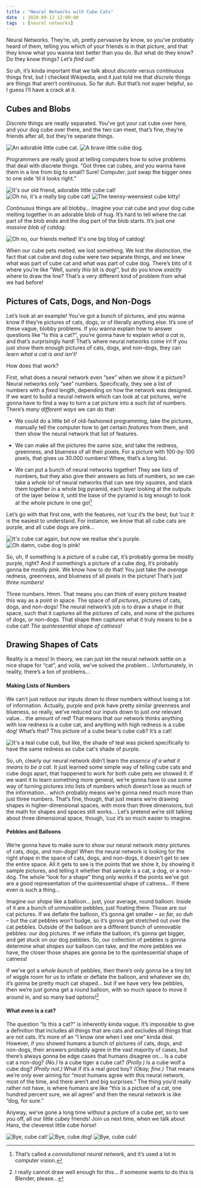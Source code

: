 ```yaml
---
title : "Neural Networks with Cube Cats"
date  : 2020-09-12 12:00:00
tags  : [neural networks]
---
```


Neural Networks. They’re, uh, pretty pervasive by know, so you’ve probably heard of them, telling you which of your friends is in that picture, and that they know what you wanna text better than you do. But what do they know? Do they know things? *Let’s find out!*

<!--more-->

So uh, it’s kinda important that we talk about *discrete* versus *continuous* things first, but I checked Wikipedia, and it just told me that *discrete* things are things that aren’t continuous. So far duh. But that’s not super helpful, so I guess I’ll have a crack at it. 

## Cubes and Blobs

*Discrete* things are neatly separated. You’ve got your cat cube over here, and your dog cube over there, and the two can meet, that’s fine, they’re friends after all, but they’re separate things.

<div class="cube-pets">
<img src="/public/images/cube-cat.png" 
     alt="An adorable little cube cat."/>
<img src="/public/images/cube-dog.png" 
     alt="A brave little cube dog."/>
</div>

Programmers are really good at telling computers how to solve problems that deal with discrete things. “Got three cat cubes, and you wanna have them in a line from big to small? Sure! Computer, just swap the bigger ones to one side ’til it looks right.”

<div class="cube-pets">
<img class="smol" 
     src="/public/images/cube-cat.png"
     alt="It's our old friend, adorable little cube cat!"/>
<img class="flip"
     src="/public/images/cube-cat.png" 
     alt="Oh no, it's a really big cube cat!"/>
<img class="flip huge" 
     src="/public/images/cube-cat.png" 
     alt="The teensy-weensiest cube kitty!"/>
</div>

*Continuous* things are all blobby… Imagine your cat cube and your dog cube melting together in an adorable blob of hug. It’s hard to tell where the cat part of the blob ends and the dog part of the blob starts. It’s just *one massive blob of catdog*.

<div class="cube-pets">
<img class="huge" 
     src="/public/images/blob-of-catdog.png" 
     alt="Oh no, our friends melted! It's one big blog of catdog!"/>
</div>

When our cube pets melted, we lost something. We lost the *distinction*, the fact that cat cube and dog cube were two separate things, and we knew what was part of cube cat and what was part of cube dog. There’s bits of it where you’re like “Well, surely *this* bit is dog!”, but do you know *exactly* where to draw the line? That’s a very different kind of problem from what we had before!



## Pictures of Cats, Dogs, and Non-Dogs

Let’s look at an example! You’ve got a bunch of pictures, and you wanna know if they’re pictures of cats, dogs, or of literally anything else. It’s one of these vague, blobby problems. If you wanna explain how to answer questions like “Is this a cat?”, you’re gonna have to explain *what a cat is*, and that’s surprisingly hard! That’s where neural networks come in! If you just show them enough pictures of cats, dogs, and non-dogs, they can *learn what a cat is and isn’t!* 

How does that work?

First, what does a neural network even “see” when we show it a picture? Neural networks only “see” numbers. Specifically, they see a list of numbers with a *fixed* length, depending on how the network was designed. If we want to build a neural network which can look at cat pictures, we’re gonna have to find a way to turn a cat picture into a such list of numbers. There’s *many different ways* we can do that:

- We could do a little bit of old-fashioned programming, take the pictures, manually tell the computer how to get certain *features* from them, and then show the neural network that list of features.

- We can make all the pictures the same size, and take the redness, greenness, and blueness of all their pixels. For a picture with 100-by-100 pixels, that gives us 30.000 numbers! Whew, that’s a long list.

- We can put a bunch of neural networks together! They see lists of numbers, but they also give their answers as lists of numbers, so we can take a *whole lot* of neural networks that can see *tiny squares*, and stack them together in a whole big pyramid, each layer looking at the outputs of the layer below it, until the base of the pyramid is big enough to look at the whole picture in one go![^cnn]

Let’s go with that first one, with the features, not ’cuz it’s the best, but ’cuz it is the easiest to understand. For instance, we *know* that all cube cats are purple, and all cube dogs are pink…

<div class="cube-pets">
<img src="/public/images/cube-cat.png" 
     alt="It's cube cat again, but now we realise she's purple."/>
<img src="/public/images/cube-dog.png" 
     alt="Oh damn, cube dog is pink!"/>
</div>

So, uh, if something is a picture of a cube cat, it’s probably gonna be mostly purple, right? And if something’s a picture of a cube dog, it’s probably gonna be mostly pink. We know how to do that! You just take the *average* redness, greenness, and blueness of all pixels in the picture! That’s just *three numbers!*

Three numbers. Hmm. That means you can think of every picture treated this way as a point in space. The space of *all pictures*, pictures of cats, dogs, and non-dogs! The neural network’s job is to draw a shape in that space, such that it captures all the pictures of cats, and none of the pictures of dogs, or non-dogs. That shape then captures what it truly means to be a cube cat! *The quintessential shape of catness!*


## Drawing Shapes of Cats

Reality is a mess! In theory, we can just let the neural network settle on a nice shape for “cat”, and voilà, we’ve solved the problem… Unfortunately, in reality, there’s a ton of problems…


#### Making Lists of Numbers

We can’t just reduce our inputs down to *three* numbers without losing a lot of information. Actually, purple and pink have pretty similar greenness and blueness, so really, we’ve reduced our inputs down to just *one* relevant value… the amount of red! That means that our network thinks anything with low redness is a cube cat, and anything with high redness is a cube dog! What’s that? This picture of a cube bear’s cube cub? It’s a cat!

<div class="cube-pets">
<img src="/public/images/cube-cub.png" 
     alt="It's a teal cube cub, but like, the shade of teal was picked specifically to have the same redness as cube cat's shade of purple."/>
</div>

So, uh, clearly our neural network didn’t learn the *essence of a what it means to be a cat*. It just learned some simple way of telling cube cats and cube dogs apart, that happened to work for both cube pets we showed it. If we want it to learn something more general, we’re gonna have to use some way of turning pictures into lists of numbers which doesn’t lose as much of the information… which probably means we’re gonna need much more than just three numbers. That’s fine, though, that just means we’re drawing shapes in higher-dimensional spaces, with more than three dimensions, but the math for shapes and spaces still works… Let’s pretend we’re still talking about three dimensional space, though, ’cuz it’s so much easier to imagine.


#### Pebbles and Balloons

We’re gonna have to make sure to show our neural network *many* pictures of cats, dogs, *and non-dogs*! When the neural network is looking for the right shape in the space of cats, dogs, and non-dogs, it doesn’t get to see the entire space. All it gets to see is the points that we show it, by showing it sample pictures, and telling it whether that sample is a cat, a dog, or a non-dog. The whole “look for a shape” thing only works if the points we’ve got are a good representation of the quintessential shape of catness… If there even is such a thing…

Imagine our *shape* like a balloon… just, your average, round balloon. Inside of it are a bunch of unmovable pebbles, just floating there. Those are our cat pictures. If we deflate the balloon, it’s gonna get smaller – *so far, so duh* – but the cat pebbles won’t budge, so it’s gonna get stretched out over the cat pebbles. Outside of the balloon are a different bunch of unmovable pebbles: our dog pictures. If we inflate the balloon, it’s gonna get bigger, and get stuck on our dog pebbles. So, our collection of pebbles is gonna determine what *shapes* our balloon can take, and the more pebbles we have, the closer those shapes are gonna be to the quintessential shape of catness!

If we’ve got a *whole bunch* of pebbles, then there’s only gonna be a tiny bit of wiggle room for us to inflate or deflate the balloon, and whatever we do, it’s gonna be pretty much cat shaped… but if we have very few pebbles, then we’re just gonna get a round balloon, with so much space to move it around in, and so many bad options![^blender]

#### What even is a cat?

The question “Is this a cat?” is inherently kinda vague. It’s impossible to give a definition that includes all things that are cats and excludes all things that are not cats. It’s more of an “I know one when I see one” kinda deal. However, if you showed humans a bunch of pictures of cats, dogs, and non-dogs, their answers probably agree in the vast majority of cases, but there’s always gonna be edge cases that humans disagree on… Is a cube cat a non-dog? *(No.)* Is a cube tiger a cube cat? *(Prolly.)* Is a cube wolf a cube dog? *(Prolly not.)* What if it’s a real good boy? *(Okay, fine.)* That means we’re only ever aiming for “most humans agree with this neural network, most of the time, and there aren’t and big surprises.” The thing you’d really rather not have, is where humans are like “this is a picture of a cat, one hundred percent sure, we all agree” and then the neural network is like “dog, for sure.”

Anyway, we’ve gone a long time without a picture of a cube pet, so to see you off, all our little cubey friends! Join us next time, when we talk about Hans, the cleverest little cube horse!

<div class="cube-pets">
<img src="/public/images/cube-cat.png" 
     alt="Bye, cube cat!"/>
<img class="flip"
     src="/public/images/cube-dog.png" 
     alt="Bye, cube dog!"/>
<img src="/public/images/cube-cub.png" 
     alt="Bye, cube cub!"/>
</div>

[^cnn]: That’s called a *convolutional neural network*, and it’s used a lot in computer vision.
[^blender]: I really cannot draw well enough for this… if someone wants to do this is Blender, please…
